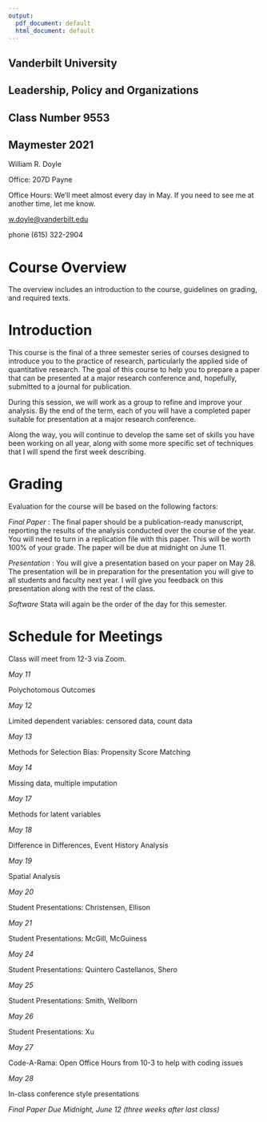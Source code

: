 ```yaml
---
output:
  pdf_document: default
  html_document: default
---
```

## Vanderbilt University
## Leadership, Policy and Organizations
## Class Number 9553
## Maymester 2021


William R. Doyle

Office: 207D Payne

Office Hours: We’ll meet almost every day in May. If you need to see me at another time, let me know.

w.doyle@vanderbilt.edu

phone (615) 322-2904

# Course Overview
The overview includes an introduction to the course, guidelines on grading, and required texts.

# Introduction
This course is the final of a three semester series of courses designed to introduce you to the practice of research, particularly the applied side of quantitative research. The goal of this course to help you to prepare a paper that can be presented at a major research conference and, hopefully, submitted to a journal for publication.

During this session, we will work as a group to refine and improve your analysis. By the end of the term, each of you will have a completed paper suitable for presentation at a major research conference.

Along the way, you will continue to develop the same set of skills you have been working on all year, along with some more specific set of techniques that I will spend the first week describing.

# Grading
Evaluation for the course will be based on the following factors:

 *Final Paper* : The final paper should be a publication-ready
  manuscript, reporting the results of the analysis conducted over the
  course of the year. You will need to turn in a replication file with
  this paper. This will be worth 100% of your grade. The paper will be
  due at midnight on June 11.

*Presentation* : You will give a presentation based on your paper on
 May 28. The presentation will be in preparation for the presentation
 you will give to all students and faculty next year. I will give
 you feedback on this presentation along with the rest of the class.

*Software*
Stata will again be the order of the day for this semester.

# Schedule for Meetings
Class will meet from 12-3 via Zoom.

*May   11*

Polychotomous Outcomes

*May 12*

Limited dependent variables: censored data, count data

*May 13*

Methods for Selection Bias: Propensity Score Matching

*May 14*

Missing data, multiple imputation

*May 17*

Methods for latent variables

*May 18*

Difference in Differences, Event History Analysis

*May 19*

Spatial Analysis

*May 20*

Student Presentations: Christensen, Ellison

*May 21*

Student Presentations: McGill, McGuiness

*May 24*

Student Presentations: Quintero Castellanos, Shero

*May 25*

Student Presentations: Smith, Wellborn

*May 26*

Student Presentations: Xu

*May 27*

Code-A-Rama: Open Office Hours from 10-3 to help with coding issues

*May 28*

In-class conference style presentations


*Final Paper Due Midnight, June 12 (three weeks after last class)*
